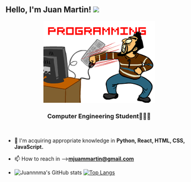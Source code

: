 ## Hello, I'm  Juan Martin! <img src="https://media.giphy.com/media/hvRJCLFzcasrR4ia7z/giphy.gif" width="28">
<p align="center">
<img title="Ollyxs" alt="Ollyxs" src="https://raw.githubusercontent.com/Juannnma/Juannnma/main/un dia en la oficina.gif"/>
</a>
</p>
<h3 align="center">Computer Engineering Student👨🏻‍💻</h3>



<br/>

<!-- status codes -->


- 🌱 I'm acquiring appropriate knowledge in **Python, React, HTML, CSS, JavaScript.**

- 📫 How to reach in -->**mjuammartin@gmail.com**
- ![Juannnma's GitHub stats](https://github-readme-stats.vercel.app/api?username=Juannnma&show_icons=true&theme=highcontrast)
[![Top Langs](https://github-readme-stats.vercel.app/api/top-langs/?username=Juannnma&layout=donut-vertical)](https://github.com/Juannnma/github-readme-stats)

</div>

<!--
**Juannnma/Juannnma** is a ✨ _special_ ✨ repository because its `README.md` (this file) appears on your GitHub profile.

Here are some ideas to get you started:

- 🔭 I’m currently working on ...
- 🌱 I’m currently learning ...
- 👯 I’m looking to collaborate on ...
- 🤔 I’m looking for help with ...
- 💬 Ask me about ...
- 📫 How to reach me: ...
- 😄 Pronouns: ...
- ⚡ Fun fact: ...
-->
